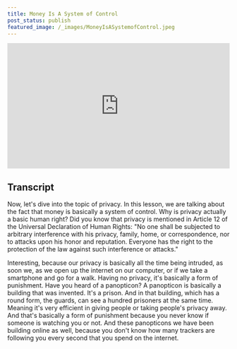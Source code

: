 ```yaml
---
title: Money Is A System of Control
post_status: publish
featured_image: /_images/MoneyIsASystemofControl.jpeg
---
```


<div style="padding:56.25% 0 0 0;position:relative;"><iframe src="https://player.vimeo.com/video/844614366?badge=0&amp;autopause=0&amp;player_id=0&amp;app_id=58479" frameborder="0" allow="autoplay; fullscreen; picture-in-picture" allowfullscreen style="position:absolute;top:0;left:0;width:100%;height:100%;" title="048 Money Is a System of Control"></iframe></div>

<div style="margin-bottom:30px;"></div>

## Transcript

Now, let's dive into the topic of privacy. In this lesson, we are talking about the fact that money is basically a system of control. Why is privacy actually a basic human right? Did you know that privacy is mentioned in Article 12 of the Universal Declaration of Human Rights: "No one shall be subjected to arbitrary interference with his privacy, family, home, or correspondence, nor to attacks upon his honor and reputation. Everyone has the right to the protection of the law against such interference or attacks." 

Interesting, because our privacy is basically all the time being intruded, as soon we, as we open up the internet on our computer, or if we take a smartphone and go for a walk. Having no privacy, it's basically a form of punishment. Have you heard of a panopticon? A panopticon is basically a building that was invented. It's a prison. And in that building, which has a round form, the guards, can see a hundred prisoners at the same time. Meaning it's very efficient in giving people or taking people's privacy away. And that's basically a form of punishment because you never know if someone is watching you or not. And these panopticons we have been building online as well, because you don't know how many trackers are following you every second that you spend on the internet.
